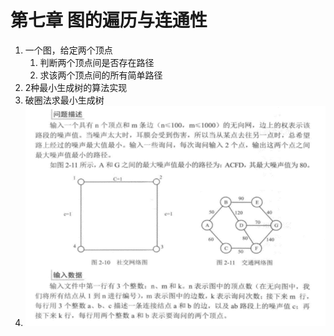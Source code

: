 # 第七章 图的遍历与连通性

1. 一个图，给定两个顶点
   1. 判断两个顶点间是否存在路径
   2. 求该两个顶点间的所有简单路径
2. 2种最小生成树的算法实现
3. 破圈法求最小生成树
4. ![4](experiment.png "4")
